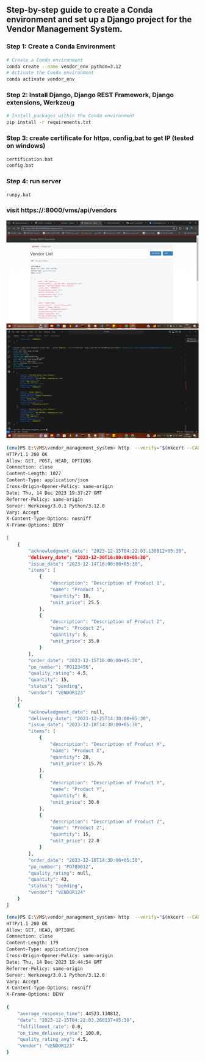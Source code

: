
## Step-by-step guide to create a Conda environment and set up a Django project for the Vendor Management System.

### Step 1: Create a Conda Environment
```bash
# Create a Conda environment
conda create --name vendor_env python=3.12
# Activate the Conda environment
conda activate vendor_env
```
### Step 2: Install Django, Django REST Framework, Django extensions, Werkzeug
```bash
# Install packages within the Conda environment
pip install -r requirements.txt
```

### Step 3: create certificate for https, config,bat to get IP  (tested on windows)
```bash
certification.bat
config.bat
```

### Step 4: run server
```bash
runpy.bat
```

### visit https://<ip>:8000/vms/api/vendors
![vendors](https://github.com/amar512-prog/VMS/blob/main/out.png)
![vendors](https://github.com/amar512-prog/VMS/blob/main/image.png)
```bash
(env)PS E:\VMS\vendor_management_system> http  --verify="$(mkcert --CAROOT)/rootCA.pem"  https://192.168.214.220:8000/vms/api/purchase_orders/ "Authorization: token 24abc0e7214a2c50d81bfdb575129c61e1ff7e24"      
HTTP/1.1 200 OK
Allow: GET, POST, HEAD, OPTIONS
Connection: close
Content-Length: 1027
Content-Type: application/json
Cross-Origin-Opener-Policy: same-origin
Date: Thu, 14 Dec 2023 19:37:27 GMT
Referrer-Policy: same-origin
Server: Werkzeug/3.0.1 Python/3.12.0
Vary: Accept
X-Content-Type-Options: nosniff
X-Frame-Options: DENY

[
    {
        "acknowledgment_date": "2023-12-15T04:22:03.130812+05:30",
        "delivery_date": "2023-12-30T16:00:00+05:30",
        "issue_date": "2023-12-14T16:00:00+05:30",
        "items": [
            {
                "description": "Description of Product 1",
                "name": "Product 1",
                "quantity": 10,
                "unit_price": 25.5
            },
            {
                "description": "Description of Product 2",
                "name": "Product 2",
                "quantity": 5,
                "unit_price": 35.0
            }
        ],
        "order_date": "2023-12-15T16:00:00+05:30",
        "po_number": "PO123456",
        "quality_rating": 4.5,
        "quantity": 15,
        "status": "pending",
        "vendor": "VENDOR123"
    },
    {
        "acknowledgment_date": null,
        "delivery_date": "2023-12-25T14:30:00+05:30",
        "issue_date": "2023-12-18T14:30:00+05:30",
        "items": [
            {
                "description": "Description of Product X",
                "name": "Product X",
                "quantity": 20,
                "unit_price": 15.75
            },
            {
                "description": "Description of Product Y",
                "name": "Product Y",
                "quantity": 8,
                "unit_price": 30.0
            },
            {
                "description": "Description of Product Z",
                "name": "Product Z",
                "quantity": 15,
                "unit_price": 22.0
            }
        ],
        "order_date": "2023-12-18T14:30:00+05:30",
        "po_number": "PO789012",
        "quality_rating": null,
        "quantity": 43,
        "status": "pending",
        "vendor": "VENDOR124"
    }
]
```
```bash
(env)PS E:\VMS\vendor_management_system> http  --verify="$(mkcert --CAROOT)/rootCA.pem"  https://192.168.214.220:8000/vms/api/vendors/VENDOR123/performance/ "Authorization: token 24abc0e7214a2c50d81bfdb575129c61e1ff7e24"
HTTP/1.1 200 OK
Allow: GET, HEAD, OPTIONS
Connection: close
Content-Length: 179
Content-Type: application/json
Cross-Origin-Opener-Policy: same-origin
Date: Thu, 14 Dec 2023 19:44:54 GMT
Referrer-Policy: same-origin
Server: Werkzeug/3.0.1 Python/3.12.0
Vary: Accept
X-Content-Type-Options: nosniff
X-Frame-Options: DENY

{
    "average_response_time": 44523.130812,
    "date": "2023-12-15T04:22:03.260137+05:30",
    "fulfillment_rate": 0.0,
    "on_time_delivery_rate": 100.0,
    "quality_rating_avg": 4.5,
    "vendor": "VENDOR123"
}
```


